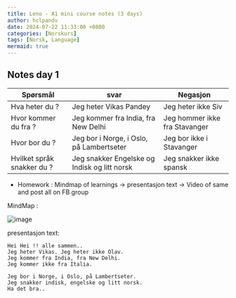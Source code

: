 ```yaml
---
title: Leno - A1 mini course notes (3 days)
author: hclpandv
date: 2024-07-22 11:33:00 +0800
categories: [Norskurs]
tags: [Norsk, Language]
mermaid: true
---
```


## Notes day 1

| Spørsmål  | svar | Negasjon |
|---|---|---|
| Hva heter du ? | Jeg heter Vikas Pandey | Jeg heter ikke Siv |
| Hvor kommer du fra ? | Jeg kommer fra India, fra New Delhi  | Jeg hommer ikke fra Stavanger |
| Hvor bor du ? | Jeg bor i Norge, i Oslo, på Lambertseter | Jeg bor ikke i Stavanger |
| Hvilket språk snakker du ? | Jeg snakker Engelske og Indisk og litt norsk | Jeg snakker ikke spansk |

* Homework : Mindmap of learnings -> presentasjon text -> Video of same and post all on FB group

MindMap :

![image](https://github.com/user-attachments/assets/3ebb83be-a30d-4a19-9992-b87d89dd9733)



presentasjon text:

```
Hei Hei !! alle sammen..
Jeg heter Vikas. Jeg heter ikke Olav.
Jeg kommer fra India, fra New Delhi.
Jeg kommer ikke fra Italia.

Jeg bor i Norge, i Oslo, på Lambertseter.
Jeg snakker indisk, engelske og litt norsk.
Ha det bra..
```


